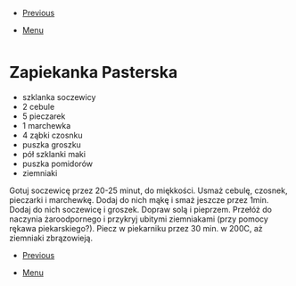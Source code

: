<!-- Navigation Menu Start -->

- [Previous](<Tarta.md>)

- [Menu](<README.md>)

<div style="margin-bottom: 50px"></div>

<!-- /Navigation Menu Start -->


# Zapiekanka Pasterska

- szklanka soczewicy
- 2 cebule
- 5 pieczarek
- 1 marchewka
- 4 ząbki czosnku
- puszka groszku
- pół szklanki maki
- puszka pomidorów
- ziemniaki

Gotuj soczewicę przez 20-25 minut, do miękkości. Usmaż cebulę, czosnek, pieczarki i marchewkę. Dodaj do nich mąkę i smaż jeszcze przez 1min. Dodaj do nich soczewicę i groszek. 
Dopraw solą i pieprzem. Przełóż do naczynia żaroodpornego i przykryj ubitymi ziemniakami (przy pomocy rękawa piekarskiego?). Piecz w piekarniku przez 30 min. w 200C, aż ziemniaki zbrązowieją.


<!-- Navigation Menu End -->

- [Previous](<Tarta.md>)

- [Menu](<README.md>)

<div style="margin-bottom: 50px"></div>

<!-- /Navigation Menu End -->